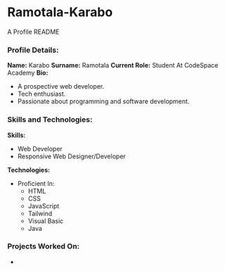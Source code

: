 # Ramotala-Karabo
A Profile README 

### Profile Details:


**Name:** 
Karabo
**Surname:** 
Ramotala
**Current Role:** 
Student At CodeSpace Academy
**Bio:** 
 - A prospective web developer.
 - Tech enthusiast.
 - Passionate about programming and software development.

   
### Skills and Technologies:
  **Skills:**
  - Web Developer
  - Responsive Web Designer/Developer

  **Technologies:**
  - Proficient In:
      - HTML
      - CSS
      - JavaScript
      - Tailwind
      - Visual Basic
      - Java

### Projects Worked On:
  - 


